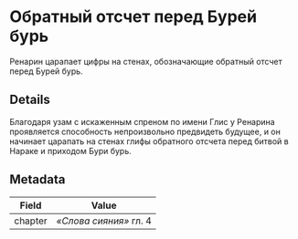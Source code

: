 # Обратный отсчет перед Бурей бурь
Ренарин царапает цифры на стенах, обозначающие обратный отсчет перед Бурей бурь.

## Details
Благодаря узам с искаженным спреном по имени Глис у Ренарина проявляется способность непроизвольно предвидеть будущее, и он начинает царапать на стенах глифы обратного отсчета перед битвой в Нараке и приходом Бури бурь.

## Metadata
| Field | Value |
| ----- | ----- |
| chapter | *«Слова сияния»* гл. 4 |
